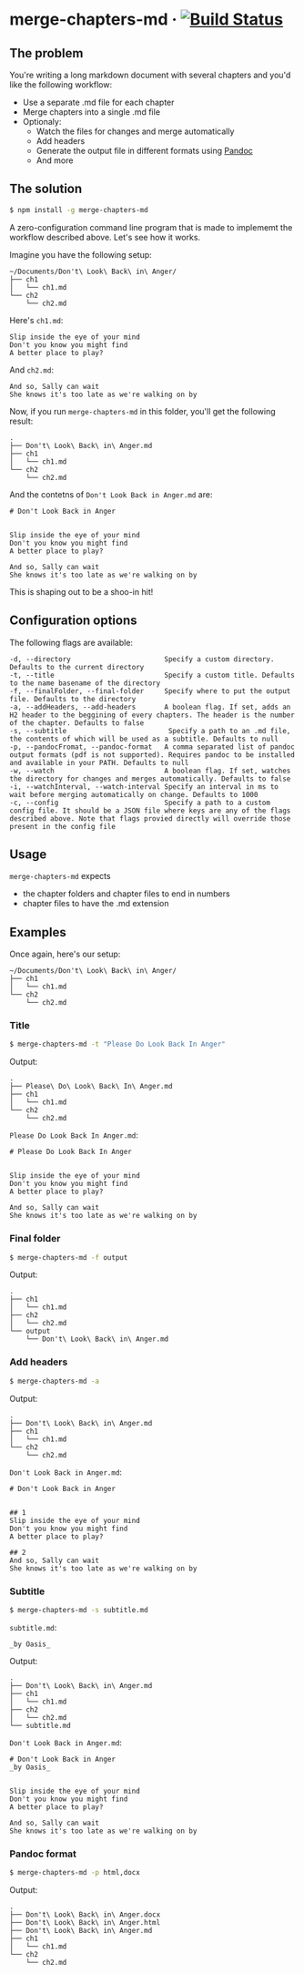 # merge-chapters-md &middot; [![Build Status](https://travis-ci.org/danplisetsky/merge-chapters-md.svg?branch=master)](https://travis-ci.org/danplisetsky/merge-chapters-md)

## The problem

You're writing a long markdown document with several chapters and you'd like the following workflow:

- Use a separate .md file for each chapter
- Merge chapters into a single .md file
- Optionaly:
  - Watch the files for changes and merge automatically
  - Add headers
  - Generate the output file in different formats using [Pandoc](https://pandoc.org/)
  - And more

## The solution

```bash
$ npm install -g merge-chapters-md
```

A zero-configuration command line program that is made to implememt the workflow described above. Let's see how it works.

Imagine you have the following setup:

```
~/Documents/Don't\ Look\ Back\ in\ Anger/
├── ch1
│   └── ch1.md
└── ch2
    └── ch2.md
```

Here's `ch1.md`:

```
Slip inside the eye of your mind
Don't you know you might find
A better place to play?
```

And `ch2.md`:

```
And so, Sally can wait
She knows it's too late as we're walking on by
```

Now, if you run `merge-chapters-md` in this folder, you'll get the following result:

```
.
├── Don't\ Look\ Back\ in\ Anger.md
├── ch1
│   └── ch1.md
└── ch2
    └── ch2.md
```

And the contetns of `Don't Look Back in Anger.md` are:

```
# Don't Look Back in Anger


Slip inside the eye of your mind
Don't you know you might find
A better place to play?

And so, Sally can wait
She knows it's too late as we're walking on by
```

This is shaping out to be a shoo-in hit!

## Configuration options

The following flags are available:

```
-d, --directory                       Specify a custom directory. Defaults to the current directory
-t, --title                           Specify a custom title. Defaults to the name basename of the directory
-f, --finalFolder, --final-folder     Specify where to put the output file. Defaults to the directory
-a, --addHeaders, --add-headers       A boolean flag. If set, adds an H2 header to the beggining of every chapters. The header is the number of the chapter. Defaults to false
-s, --subtitle                         Specify a path to an .md file, the contents of which will be used as a subtitle. Defaults to null
-p, --pandocFromat, --pandoc-format   A comma separated list of pandoc output formats (pdf is not supported). Requires pandoc to be installed and available in your PATH. Defaults to null
-w, --watch                           A boolean flag. If set, watches the directory for changes and merges automatically. Defaults to false
-i, --watchInterval, --watch-interval Specify an interval in ms to wait before merging automatically on change. Defaults to 1000
-c, --config                          Specify a path to a custom config file. It should be a JSON file where keys are any of the flags described above. Note that flags provied directly will override those present in the config file
```

## Usage

`merge-chapters-md` expects

- the chapter folders and chapter files to end in numbers
- chapter files to have the .md extension

## Examples

Once again, here's our setup:

```
~/Documents/Don't\ Look\ Back\ in\ Anger/
├── ch1
│   └── ch1.md
└── ch2
    └── ch2.md
```

### Title

```bash
$ merge-chapters-md -t "Please Do Look Back In Anger"
```

Output:

```
.
├── Please\ Do\ Look\ Back\ In\ Anger.md
├── ch1
│   └── ch1.md
└── ch2
    └── ch2.md
```

`Please Do Look Back In Anger.md`:

```
# Please Do Look Back In Anger


Slip inside the eye of your mind
Don't you know you might find
A better place to play?

And so, Sally can wait
She knows it's too late as we're walking on by
```

### Final folder

```bash
$ merge-chapters-md -f output
```

Output:

```
.
├── ch1
│   └── ch1.md
├── ch2
│   └── ch2.md
└── output
    └── Don't\ Look\ Back\ in\ Anger.md
```

### Add headers

```bash
$ merge-chapters-md -a
```

Output:

```
.
├── Don't\ Look\ Back\ in\ Anger.md
├── ch1
│   └── ch1.md
└── ch2
    └── ch2.md
```

`Don't Look Back in Anger.md`:

```
# Don't Look Back in Anger


## 1
Slip inside the eye of your mind
Don't you know you might find
A better place to play?

## 2
And so, Sally can wait
She knows it's too late as we're walking on by
```

### Subtitle

```bash
$ merge-chapters-md -s subtitle.md
```

`subtitle.md`:

```
_by Oasis_
```

Output:

```
.
├── Don't\ Look\ Back\ in\ Anger.md
├── ch1
│   └── ch1.md
├── ch2
│   └── ch2.md
└── subtitle.md
```

`Don't Look Back in Anger.md`:

```
# Don't Look Back in Anger
_by Oasis_


Slip inside the eye of your mind
Don't you know you might find
A better place to play?

And so, Sally can wait
She knows it's too late as we're walking on by
```

### Pandoc format

```bash
$ merge-chapters-md -p html,docx
```

Output:

```
.
├── Don't\ Look\ Back\ in\ Anger.docx
├── Don't\ Look\ Back\ in\ Anger.html
├── Don't\ Look\ Back\ in\ Anger.md
├── ch1
│   └── ch1.md
└── ch2
    └── ch2.md
```
